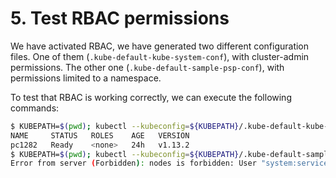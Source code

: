 # 5. Test RBAC permissions

We have activated RBAC, we have generated two different configuration files. One of them (`.kube-default-kube-system-conf`), with cluster-admin permissions. The other one (`.kube-default-sample-psp-conf`), with permissions limited to a namespace.

To test that RBAC is working correctly, we can execute the following commands:

```bash
$ KUBEPATH=$(pwd); kubectl --kubeconfig=${KUBEPATH}/.kube-default-kube-system-conf get nodes
NAME     STATUS   ROLES    AGE   VERSION
pc1282   Ready    <none>   24h   v1.13.2
$ KUBEPATH=$(pwd); kubectl --kubeconfig=${KUBEPATH}/.kube-default-sample-psp-conf get nodes
Error from server (Forbidden): nodes is forbidden: User "system:serviceaccount:sample-psp:default" cannot list resource "nodes" in API group "" at the cluster scope
```
